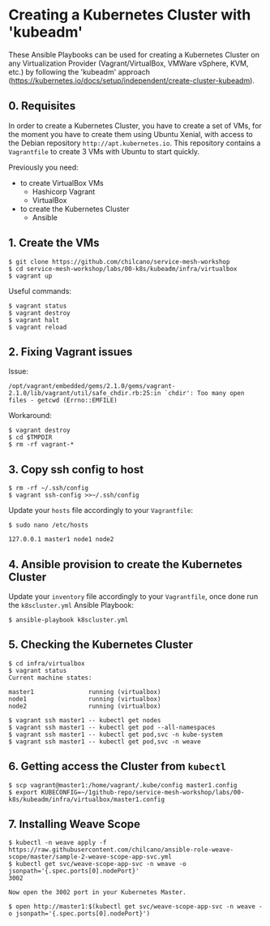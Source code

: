 # Creating a Kubernetes Cluster with 'kubeadm'

These Ansible Playbooks can be used for creating a Kubernetes Cluster on any Virtualization Provider (Vagrant/VirtualBox, VMWare vSphere, KVM, etc.) by following the 'kubeadm' approach (https://kubernetes.io/docs/setup/independent/create-cluster-kubeadm).

## 0. Requisites

In order to create a Kubernetes Cluster, you have to create a set of VMs, for the moment you have to create them using Ubuntu Xenial, with access to the Debian repository `http://apt.kubernetes.io`.
This repository contains a `Vagrantfile` to create 3 VMs with Ubuntu to start quickly.

Previously you need:
- to create VirtualBox VMs
  - Hashicorp Vagrant
  - VirtualBox
- to create the Kubernetes Cluster
  - Ansible

## 1. Create the VMs

```
$ git clone https://github.com/chilcano/service-mesh-workshop
$ cd service-mesh-workshop/labs/00-k8s/kubeadm/infra/virtualbox
$ vagrant up
```

Useful commands:
```
$ vagrant status
$ vagrant destroy
$ vagrant halt
$ vagrant reload
```

## 2. Fixing Vagrant issues

Issue:
```
/opt/vagrant/embedded/gems/2.1.0/gems/vagrant-2.1.0/lib/vagrant/util/safe_chdir.rb:25:in `chdir': Too many open files - getcwd (Errno::EMFILE)
```

Workaround:
```
$ vagrant destroy
$ cd $TMPDIR
$ rm -rf vagrant-*
```

## 3. Copy ssh config to host

```
$ rm -rf ~/.ssh/config
$ vagrant ssh-config >>~/.ssh/config
```

Update your `hosts` file accordingly to your `Vagrantfile`:
```
$ sudo nano /etc/hosts

127.0.0.1 master1 node1 node2
```

## 4. Ansible provision to create the Kubernetes Cluster

Update your `inventory` file accordingly to your `Vagrantfile`, once done run the `k8scluster.yml` Ansible Playbook:
```
$ ansible-playbook k8scluster.yml
```

## 5. Checking the Kubernetes Cluster

```
$ cd infra/virtualbox
$ vagrant status
Current machine states:

master1               running (virtualbox)
node1                 running (virtualbox)
node2                 running (virtualbox)

$ vagrant ssh master1 -- kubectl get nodes
$ vagrant ssh master1 -- kubectl get pod --all-namespaces
$ vagrant ssh master1 -- kubectl get pod,svc -n kube-system
$ vagrant ssh master1 -- kubectl get pod,svc -n weave
```

## 6. Getting access the Cluster from `kubectl`

```
$ scp vagrant@master1:/home/vagrant/.kube/config master1.config
$ export KUBECONFIG=~/1github-repo/service-mesh-workshop/labs/00-k8s/kubeadm/infra/virtualbox/master1.config
```

## 7. Installing Weave Scope

```
$ kubectl -n weave apply -f https://raw.githubusercontent.com/chilcano/ansible-role-weave-scope/master/sample-2-weave-scope-app-svc.yml
$ kubectl get svc/weave-scope-app-svc -n weave -o jsonpath='{.spec.ports[0].nodePort}'
3002

Now open the 3002 port in your Kubernetes Master.

$ open http://master1:$(kubectl get svc/weave-scope-app-svc -n weave -o jsonpath='{.spec.ports[0].nodePort}')
```
